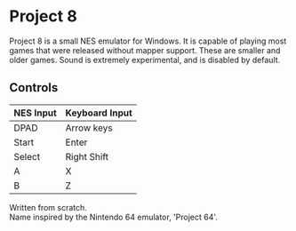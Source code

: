 Project 8
=========

Project 8 is a small NES emulator for Windows. It is capable of playing 
most games that were released without mapper support. These are smaller 
and older games. Sound is extremely experimental, and is disabled by 
default.

Controls
--------
| NES Input | Keyboard Input |
| --------- | -------------- |
| DPAD      | Arrow keys     | 
| Start     | Enter          |
| Select    | Right Shift    | 
| A         | X              | 
| B         | Z              | 

Written from scratch.   
Name inspired by the Nintendo 64 emulator, 'Project 64'.
